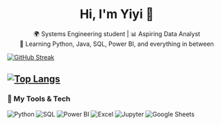 <h1 align="center">Hi, I'm Yiyi 👋</h1>

<p align="center">
  🌍 Systems Engineering student | 📊 Aspiring Data Analyst <br>
  🎯 Learning Python, Java, SQL, Power BI, and everything in between <br>
</p>

[![GitHub Streak](https://github-readme-streak-stats.herokuapp.com?user=yiyilopez&theme=swift)](https://git.io/streak-stats)

[![Top Langs](https://github-readme-stats.vercel.app/api/top-langs/?username=yiyilopez)](https://github.com/anuraghazra/github-readme-stats)
---

### 🧰 My Tools & Tech

![Python](https://img.shields.io/badge/Python-3776AB?style=flat&logo=python&logoColor=white)
![SQL](https://img.shields.io/badge/SQL-4479A1?style=flat&logo=postgresql&logoColor=white)
![Power BI](https://img.shields.io/badge/PowerBI-F2C811?style=flat&logo=powerbi&logoColor=black)
![Excel](https://img.shields.io/badge/Excel-217346?style=flat&logo=microsoft-excel&logoColor=white)
![Jupyter](https://img.shields.io/badge/Jupyter-F37626?style=flat&logo=jupyter&logoColor=white)
![Google Sheets](https://img.shields.io/badge/Sheets-34A853?style=flat&logo=googlesheets&logoColor=white)



